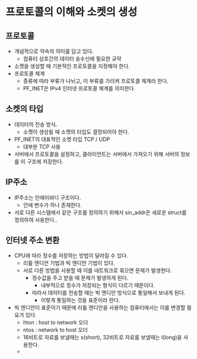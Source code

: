 ```toc
```

# 프로토콜의 이해와 소켓의 생성
## 프로토콜
- 개념적으로 약속의 의미를 담고 있다.
	- 컴퓨터 상호간의 데이터 송수신에 필요한 규약
- 소켓을 생성할 때 기본적인 프로토콜을 지정해야 한다.
- 프로토콜 체계
	- 종류에 따라 부류가 나뉘고, 이 부류를 가리켜 프로토콜 체계라 한다.
	- PF_INET은 IPv4 인터넷 프로토콜 체계를 의미한다.

## 소켓의 타입
- 데이터의 전송 방식.
	- 소켓이 생성될 때 소켓의 타입도 결정되어야 한다.
- PF_INET의 대표적인 소켓 타입 TCP / UDP
	- 대부분 TCP 사용
- 서버에서 프로토콜을 설정하고, 클라이언트는 서버에서 가져오기 위해 서버의 정보를 이 구조에 저장한다.

## IP주소
- IP주소는 인에이바디 구조이다.
	- 안에 변수가 하나 존재한다.
- 서로 다른 시스템에서 같은 구조를 정의하기 위해서 sin_addr은 새로운 struct를 정의하여 사용한다..

## 인터넷 주소 변환
- CPU에 따라 정수를 저장하는 방법이 달라질 수 있다.
	- 리틀 엔디언 기법과 빅 엔디언 기법이 있다.
	- 서로 다른 방법을 사용할 때 이를 네트워크로 묶으면 문제가 발생한다.
		- 정수값을 주고 받을 때 문제가 발생하게 된다.
			- 내부적으로 정수가 저장되는 형식이 다르기 때문이다.
		- 따라서 데이터를 전송할 때는 빅 엔디안 방식으로 통일해서 보내게 된다.
			- 이렇게 통일하는 것을 표준이라 한다.
- 빅 엔디안이 표준이기 때문에 리틀 엔디안을 사용하는 컴퓨터에서는 이를 변경할 필요가 있다.
	- hton : host to network 오더
	- ntos : network to host 오더
	- 16비트로 자료를 보낼때는 s(short), 32비트로 자료를 보낼때는 l(long)을 사용한다.
	- 